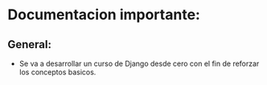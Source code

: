 # Documentacion importante:

## General:
- Se va a desarrollar un curso de Django desde cero con el fin de reforzar los conceptos basicos.